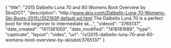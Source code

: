 {
    "title": "2015 Dalbello Luna 70 and 80 Womens Boot Overview by SkisDOT",
    "description": "http:\/\/www.skis.com\/Dalbello-Luna-70-Womens-Ski-Boots-2015\/352193P,default,pd.html The Dalbello Luna 70 is a perfect boot for the beginner to intermediate sk...",
    "videoid": "3765137",
    "date_created": "1411361050",
    "date_modified": "1418181989",
    "type": "captivate",
    "layout": "video",
    "url": "\/v\/2015-dalbello-luna-70-and-80-womens-boot-overview-by-skisdot\/3765137"
}
